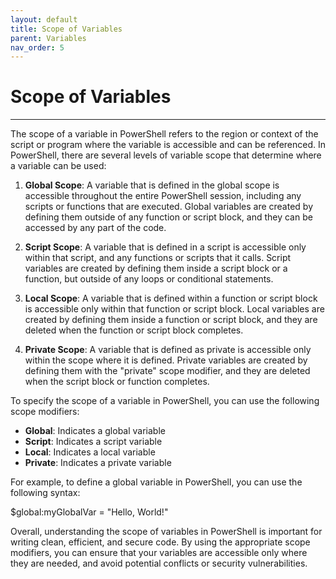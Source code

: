 ```yaml
---
layout: default
title: Scope of Variables
parent: Variables
nav_order: 5
---
```


# Scope of Variables

---

The scope of a variable in PowerShell refers to the region or context of the script or program where the variable is accessible and can be referenced. In PowerShell, there are several levels of variable scope that determine where a variable can be used:

1. **Global Scope**: A variable that is defined in the global scope is accessible throughout the entire PowerShell session, including any scripts or functions that are executed. Global variables are created by defining them outside of any function or script block, and they can be accessed by any part of the code.

2. **Script Scope**: A variable that is defined in a script is accessible only within that script, and any functions or scripts that it calls. Script variables are created by defining them inside a script block or a function, but outside of any loops or conditional statements.

3. **Local Scope**: A variable that is defined within a function or script block is accessible only within that function or script block. Local variables are created by defining them inside a function or script block, and they are deleted when the function or script block completes.

4. **Private Scope**: A variable that is defined as private is accessible only within the scope where it is defined. Private variables are created by defining them with the "private" scope modifier, and they are deleted when the script block or function completes.

To specify the scope of a variable in PowerShell, you can use the following scope modifiers:

- **Global**: Indicates a global variable
- **Script**: Indicates a script variable
- **Local**: Indicates a local variable
- **Private**: Indicates a private variable

For example, to define a global variable in PowerShell, you can use the following syntax:

<div class="code-example" markdown="1">
$global:myGlobalVar = "Hello, World!"
</div>

Overall, understanding the scope of variables in PowerShell is important for writing clean, efficient, and secure code. By using the appropriate scope modifiers, you can ensure that your variables are accessible only where they are needed, and avoid potential conflicts or security vulnerabilities.